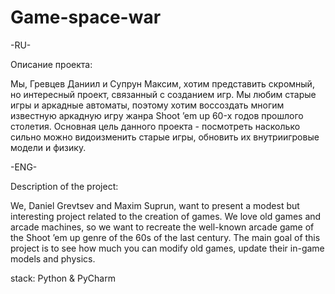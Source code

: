 # Game-space-war
-RU-


Описание проекта:


Мы, Гревцев Даниил и Супрун Максим, хотим представить скромный, но интересный проект, связанный с созданием игр. Мы любим старые игры и аркадные автоматы, поэтому хотим воссоздать многим известную аркадную игру жанра Shoot ’em up 60-х годов прошлого столетия. Основная цель данного проекта - посмотреть насколько сильно можно видоизменить старые игры, обновить их внутриигровые модели и физику.


-ENG-


Description of the project:


We, Daniel Grevtsev and Maxim Suprun, want to present a modest but interesting project related to the creation of games. We love old games and arcade machines, so we want to recreate the well-known arcade game of the Shoot ’em up genre of the 60s of the last century. The main goal of this project is to see how much you can modify old games, update their in-game models and physics.


stack: Python & PyCharm
